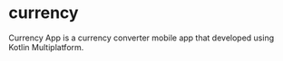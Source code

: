 # currency
Currency App is a currency converter mobile app that developed using Kotlin Multiplatform.
